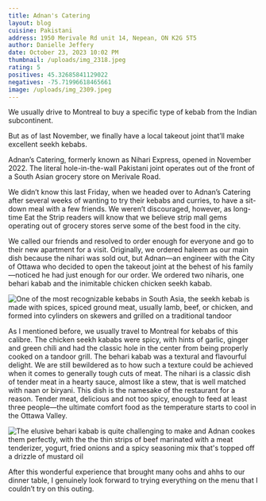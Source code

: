 ```yaml
---
title: Adnan's Catering
layout: blog
cuisine: Pakistani
address: 1950 Merivale Rd unit 14, Nepean, ON K2G 5T5
author: Danielle Jeffery
date: October 23, 2023 10:02 PM
thumbnail: /uploads/img_2318.jpeg
rating: 5
positives: 45.32685841129022
negatives: -75.71996618465661
image: /uploads/img_2309.jpeg
---
```

We usually drive to Montreal to buy a specific type of kebab from the Indian subcontinent.

But as of last November, we finally have a local takeout joint that’ll make excellent seekh kebabs.

Adnan’s Catering, formerly known as Nihari Express, opened in November 2022. The literal hole-in-the-wall Pakistani joint operates out of the front of a South Asian grocery store on Merivale Road. 

We didn’t know this last Friday, when we headed over to Adnan’s Catering after several weeks of wanting to try their kebabs and curries, to have a sit-down meal with a few friends. We weren’t discouraged, however, as long-time Eat the Strip readers will know that we believe strip mall gems operating out of grocery stores serve some of the best food in the city.

We called our friends and resolved to order enough for everyone and go to their new apartment for a visit. Originally, we ordered haleem as our main dish because the nihari was sold out, but Adnan—an engineer with the City of Ottawa who decided to open the takeout joint at the behest of his family—noticed he had just enough for our order. We ordered two niharis, one behari kabab and the inimitable chicken chicken seekh kabab.

![One of the most recognizable kebabs in South Asia, the seekh kebab is made with spices, spiced ground meat, usually lamb, beef, or chicken, and formed into cylinders on skewers and grilled on a traditional tandoor](/uploads/img_2318.jpeg "Adnan's Catering chicken seekh kabab")

As I mentioned before, we usually travel to Montreal for kebabs of this calibre. The chicken seekh kababs were spicy, with hints of garlic, ginger and green chili and had the classic hole in the center from being properly cooked on a tandoor grill. The behari kabab was a textural and flavourful delight. We are still bewildered as to how such a texture could be achieved when it comes to generally tough cuts of meat. The nihari is a classic dish of tender meat in a hearty sauce, almost like a stew, that is well matched with naan or biryani. This dish is the namesake of the restaurant for a reason. Tender meat, delicious and not too spicy, enough to feed at least three people—the ultimate comfort food as the temperature starts to cool in the Ottawa Valley. 

![The elusive behari kabab is quite challenging to make and Adnan cookes them perfectly, with the the thin strips of beef marinated with a meat tenderizer, yogurt, fried onions and a spicy seasoning mix that's topped off a drizzle of mustard oil](/uploads/img_2319.jpeg "Adnan's Catering behari kabab")

After this wonderful experience that brought many oohs and ahhs to our dinner table, I genuinely look forward to trying everything on the menu that I couldn’t try on this outing.